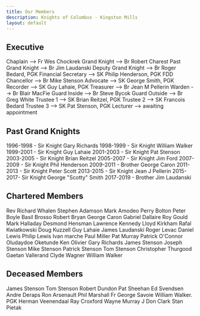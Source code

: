 ```yaml
---
title: Our Members
description: Knights of Columbus - Kingston Mills
layout: default
---
```


## Executive

Chaplain --> Fr Wes Chockrek
Grand Knight --> Br Robert Charest
Past Grand Knight --> Br Jim Laudanski
Deputy Grand Knight --> Br Roger Bedard, PGK
Financial Secretary --> SK Philip Henderson, PGK FDD
Chancellor --> Br Mike Stenson
Advocate --> SK George Smith, PGK
Recorder --> SK Guy Lahaie, PGK
Treasurer --> Br Jean M Pellerin
Warden --> Br Blair MacFie
Guard Inside --> Br Steve Bycok
Guard Outside --> Br Greg White
Trustee 1 --> SK Brian Reitzel, PGK
Trustee 2 --> SK Francois Bedard
Trustee 3 --> SK Pat Stenson, PGK
Lecturer --> awaiting appointment

## Past Grand Knights

1996-1998 - Sir Knight Gary Richards
1998-1999 - Sir Knight William Walker
1999-2001 - Sir Knight Guy Lahaie
2001-2003 - Sir Knight Pat Stenson
2003-2005 - Sir Knight Brian Reitzel
2005-2007 - Sir Knight Jim Ford
2007-2009 - Sir Knight Phil Henderson
2009-2011 - Brother George Caron
2011-2013 - Sir Knight Peter Scott
2013-2015 - Sir Knight Jean J Pellerin
2015-2017- Sir Knight George "Scotty" Smith
2017-2019 - Brother Jim Laudanski

## Chartered Members

Rev Richard Whalen
Stephen Adamson
Mark Amodeo
Perry Bolton
Peter Boyle
Basil Brosso
Robert Bryan
George Caron
Gabriel Dallaire
Roy Gould
Mark Halladay
Desmond Hensman
Lawrence Kennedy
Lloyd Kirkham
Rafal Kwiatkowski
Doug Kuzzell
Guy Lahaie
James Laudanski
Roger Levac
Daniel Lewis
Philip Lewis
Ivan marche
Paul Miller
Pat Murray
Patrick O'Connor
Oludaydoe Oketunde
Ken Olivier
Gary Richards
James Stenson
Joseph Stenson
Mike Stenson
Patrick Stenson
Tom Stenson
Christopher Thurgood
Gaetan Vallerand
Clyde Wagner
William Walker

## Deceased Members

James Stenson
Tom Stenson
Robert Dundon
Pat Sheehan
Ed Svendsen
Andre Deraps
Ron Arsenault
Phil Marshall
Fr George Savoie
William Walker. PGK
Herman Veenendaal
Ray Croxford
Wayne Murray
J Don Clark
Stan Pietak